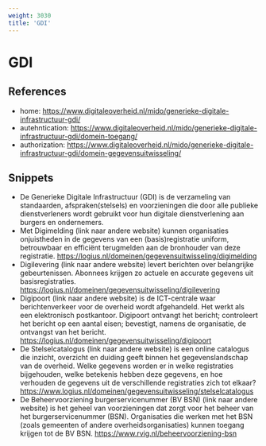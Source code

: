 ```yaml
---
weight: 3030
title: 'GDI'
---
```


# GDI

## References
- home: https://www.digitaleoverheid.nl/mido/generieke-digitale-infrastructuur-gdi/
- autehntication: https://www.digitaleoverheid.nl/mido/generieke-digitale-infrastructuur-gdi/domein-toegang/
- authorization: https://www.digitaleoverheid.nl/mido/generieke-digitale-infrastructuur-gdi/domein-gegevensuitwisseling/

## Snippets
- De Generieke Digitale Infrastructuur (GDI) is de verzameling van standaarden, afspraken(stelsels) en voorzieningen die door alle publieke dienstverleners wordt gebruikt voor hun digitale dienstverlening aan burgers en ondernemers.
- Met Digimelding (link naar andere website) kunnen organisaties onjuistheden in de gegevens van een (basis)registratie uniform, betrouwbaar en efficiënt terugmelden aan de bronhouder van deze registratie. <https://logius.nl/domeinen/gegevensuitwisseling/digimelding>
- Digilevering (link naar andere website) levert berichten over belangrijke gebeurtenissen. Abonnees krijgen zo actuele en accurate gegevens uit basisregistraties. <https://logius.nl/domeinen/gegevensuitwisseling/digilevering>
- Digipoort (link naar andere website) is de ICT-centrale waar berichtenverkeer voor de overheid wordt afgehandeld. Het werkt als een elektronisch postkantoor. Digipoort ontvangt het bericht; controleert het bericht op een aantal eisen; bevestigt, namens de organisatie, de ontvangst van het bericht. <https://logius.nl/domeinen/gegevensuitwisseling/digipoort>
- De Stelselcatalogus (link naar andere website) is een online catalogus die inzicht, overzicht en duiding geeft binnen het gegevenslandschap van de overheid. Welke gegevens worden er in welke registraties bijgehouden, welke betekenis hebben deze gegevens, en hoe verhouden de gegevens uit de verschillende registraties zich tot elkaar? <https://www.logius.nl/domeinen/gegevensuitwisseling/stelselcatalogus>
- De Beheervoorziening burgerservicenummer (BV BSN) (link naar andere website) is het geheel van voorzieningen dat zorgt voor het beheer van het burgerservicenummer (BSN). Organisaties die werken met het BSN (zoals gemeenten of andere overheidsorganisaties) kunnen toegang krijgen tot de BV BSN. <https://www.rvig.nl/beheervoorziening-bsn>

